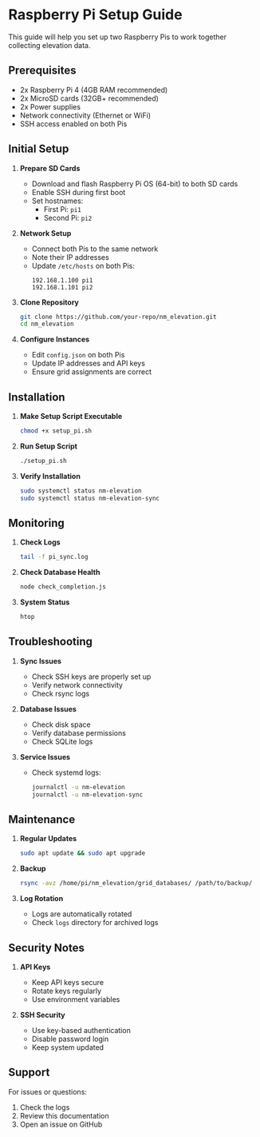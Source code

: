 # Raspberry Pi Setup Guide

This guide will help you set up two Raspberry Pis to work together collecting elevation data.

## Prerequisites

- 2x Raspberry Pi 4 (4GB RAM recommended)
- 2x MicroSD cards (32GB+ recommended)
- 2x Power supplies
- Network connectivity (Ethernet or WiFi)
- SSH access enabled on both Pis

## Initial Setup

1. **Prepare SD Cards**
   - Download and flash Raspberry Pi OS (64-bit) to both SD cards
   - Enable SSH during first boot
   - Set hostnames:
     - First Pi: `pi1`
     - Second Pi: `pi2`

2. **Network Setup**
   - Connect both Pis to the same network
   - Note their IP addresses
   - Update `/etc/hosts` on both Pis:
     ```
     192.168.1.100 pi1
     192.168.1.101 pi2
     ```

3. **Clone Repository**
   ```bash
   git clone https://github.com/your-repo/nm_elevation.git
   cd nm_elevation
   ```

4. **Configure Instances**
   - Edit `config.json` on both Pis
   - Update IP addresses and API keys
   - Ensure grid assignments are correct

## Installation

1. **Make Setup Script Executable**
   ```bash
   chmod +x setup_pi.sh
   ```

2. **Run Setup Script**
   ```bash
   ./setup_pi.sh
   ```

3. **Verify Installation**
   ```bash
   sudo systemctl status nm-elevation
   sudo systemctl status nm-elevation-sync
   ```

## Monitoring

1. **Check Logs**
   ```bash
   tail -f pi_sync.log
   ```

2. **Check Database Health**
   ```bash
   node check_completion.js
   ```

3. **System Status**
   ```bash
   htop
   ```

## Troubleshooting

1. **Sync Issues**
   - Check SSH keys are properly set up
   - Verify network connectivity
   - Check rsync logs

2. **Database Issues**
   - Check disk space
   - Verify database permissions
   - Check SQLite logs

3. **Service Issues**
   - Check systemd logs:
     ```bash
     journalctl -u nm-elevation
     journalctl -u nm-elevation-sync
     ```

## Maintenance

1. **Regular Updates**
   ```bash
   sudo apt update && sudo apt upgrade
   ```

2. **Backup**
   ```bash
   rsync -avz /home/pi/nm_elevation/grid_databases/ /path/to/backup/
   ```

3. **Log Rotation**
   - Logs are automatically rotated
   - Check `logs` directory for archived logs

## Security Notes

1. **API Keys**
   - Keep API keys secure
   - Rotate keys regularly
   - Use environment variables

2. **SSH Security**
   - Use key-based authentication
   - Disable password login
   - Keep system updated

## Support

For issues or questions:
1. Check the logs
2. Review this documentation
3. Open an issue on GitHub 